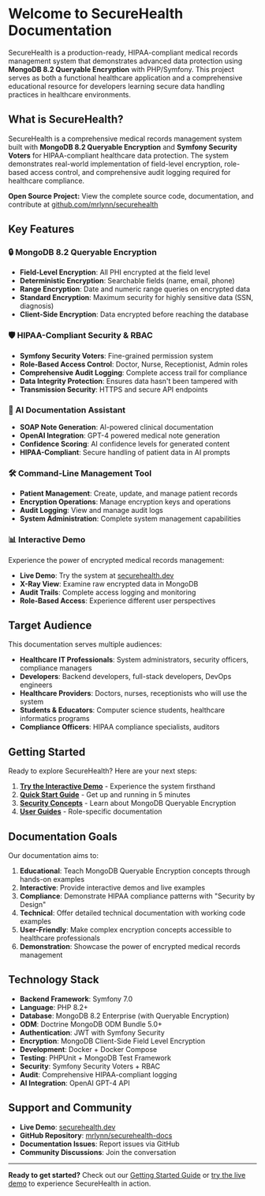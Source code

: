 # Welcome to SecureHealth Documentation

SecureHealth is a production-ready, HIPAA-compliant medical records management system that demonstrates advanced data protection using **MongoDB 8.2 Queryable Encryption** with PHP/Symfony. This project serves as both a functional healthcare application and a comprehensive educational resource for developers learning secure data handling practices in healthcare environments.

## What is SecureHealth?

SecureHealth is a comprehensive medical records management system built with **MongoDB 8.2 Queryable Encryption** and **Symfony Security Voters** for HIPAA-compliant healthcare data protection. The system demonstrates real-world implementation of field-level encryption, role-based access control, and comprehensive audit logging required for healthcare compliance.

**Open Source Project:** View the complete source code, documentation, and contribute at [github.com/mrlynn/securehealth](https://github.com/mrlynn/securehealth)

## Key Features

### 🔒 MongoDB 8.2 Queryable Encryption
- **Field-Level Encryption**: All PHI encrypted at the field level
- **Deterministic Encryption**: Searchable fields (name, email, phone)
- **Range Encryption**: Date and numeric range queries on encrypted data
- **Standard Encryption**: Maximum security for highly sensitive data (SSN, diagnosis)
- **Client-Side Encryption**: Data encrypted before reaching the database

### 🛡️ HIPAA-Compliant Security & RBAC
- **Symfony Security Voters**: Fine-grained permission system
- **Role-Based Access Control**: Doctor, Nurse, Receptionist, Admin roles
- **Comprehensive Audit Logging**: Complete access trail for compliance
- **Data Integrity Protection**: Ensures data hasn't been tampered with
- **Transmission Security**: HTTPS and secure API endpoints

### 🤖 AI Documentation Assistant
- **SOAP Note Generation**: AI-powered clinical documentation
- **OpenAI Integration**: GPT-4 powered medical note generation
- **Confidence Scoring**: AI confidence levels for generated content
- **HIPAA-Compliant**: Secure handling of patient data in AI prompts

### 🛠️ Command-Line Management Tool
- **Patient Management**: Create, update, and manage patient records
- **Encryption Operations**: Manage encryption keys and operations
- **Audit Logging**: View and manage audit logs
- **System Administration**: Complete system management capabilities

### 📊 Interactive Demo
Experience the power of encrypted medical records management:
- **Live Demo**: Try the system at [securehealth.dev](https://securehealth.dev)
- **X-Ray View**: Examine raw encrypted data in MongoDB
- **Audit Trails**: Complete access logging and monitoring
- **Role-Based Access**: Experience different user perspectives

## Target Audience

This documentation serves multiple audiences:

- **Healthcare IT Professionals**: System administrators, security officers, compliance managers
- **Developers**: Backend developers, full-stack developers, DevOps engineers
- **Healthcare Providers**: Doctors, nurses, receptionists who will use the system
- **Students & Educators**: Computer science students, healthcare informatics programs
- **Compliance Officers**: HIPAA compliance specialists, auditors

## Getting Started

Ready to explore SecureHealth? Here are your next steps:

1. **[Try the Interactive Demo](/docs/getting-started/introduction)** - Experience the system firsthand
2. **[Quick Start Guide](/docs/getting-started/quick-start)** - Get up and running in 5 minutes
3. **[Security Concepts](/docs/concepts/queryable-encryption)** - Learn about MongoDB Queryable Encryption
4. **[User Guides](/docs/user-guides/doctor-guide)** - Role-specific documentation

## Documentation Goals

Our documentation aims to:

1. **Educational**: Teach MongoDB Queryable Encryption concepts through hands-on examples
2. **Interactive**: Provide interactive demos and live examples
3. **Compliance**: Demonstrate HIPAA compliance patterns with "Security by Design"
4. **Technical**: Offer detailed technical documentation with working code examples
5. **User-Friendly**: Make complex encryption concepts accessible to healthcare professionals
6. **Demonstration**: Showcase the power of encrypted medical records management

## Technology Stack

- **Backend Framework**: Symfony 7.0
- **Language**: PHP 8.2+
- **Database**: MongoDB 8.2 Enterprise (with Queryable Encryption)
- **ODM**: Doctrine MongoDB ODM Bundle 5.0+
- **Authentication**: JWT with Symfony Security
- **Encryption**: MongoDB Client-Side Field Level Encryption
- **Development**: Docker + Docker Compose
- **Testing**: PHPUnit + MongoDB Test Framework
- **Security**: Symfony Security Voters + RBAC
- **Audit**: Comprehensive HIPAA-compliant logging
- **AI Integration**: OpenAI GPT-4 API

## Support and Community

- **Live Demo**: [securehealth.dev](https://securehealth.dev)
- **GitHub Repository**: [mrlynn/securehealth-docs](https://github.com/mrlynn/securehealth-docs)
- **Documentation Issues**: Report issues via GitHub
- **Community Discussions**: Join the conversation

---

**Ready to get started?** Check out our [Getting Started Guide](/docs/getting-started/introduction) or [try the live demo](https://securehealth.dev) to experience SecureHealth in action.
